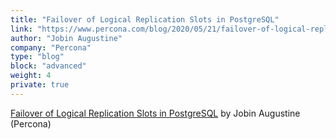 ```yaml
---
title: "Failover of Logical Replication Slots in PostgreSQL"
link: "https://www.percona.com/blog/2020/05/21/failover-of-logical-replication-slots-in-postgresql/"
author: "Jobin Augustine"
company: "Percona"
type: "blog"
block: "advanced"
weight: 4
private: true
---
```


[Failover of Logical Replication Slots in PostgreSQL](https://www.percona.com/blog/2020/05/21/failover-of-logical-replication-slots-in-postgresql/) by Jobin Augustine (Percona)